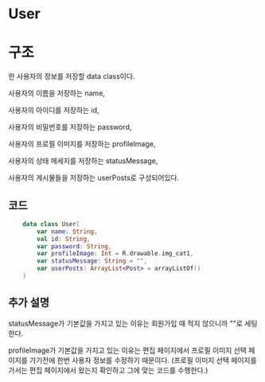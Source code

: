 User
=
# 구조
한 사용자의 정보를 저장할 data class이다.

사용자의 이름을 저장하는 name,

사용자의 아이디를 저장하는 id,

사용자의 비밀번호를 저장하는 password,

사용자의 프로필 이미지를 저장하는 profileImage,

사용자의 상태 메세지를 저장하는 statusMessage,

사용자의 게시물들을 저장하는 userPosts로 구성되어있다.

## 코드
```kotlin
    data class User(
        var name: String,
        val id: String,
        var password: String,
        var profileImage: Int = R.drawable.img_cat1,
        var statusMessage: String = "",
        var userPosts: ArrayList<Post> = arrayListOf()
    )
```

## 추가 설명
statusMessage가 기본값을 가지고 있는 이유는 회원가입 때 적지 않으니까 ""로 세팅한다.

profileImage가 기본값을 가지고 있는 이유는 편집 페이지에서 프로필 이미지 선택 페이지를 가기전에 한번 사용자 정보를 수정하기 때문이다.
(프로필 이미지 선택 페이지를 가서는 편집 페이지에서 왔는지 확인하고 그에 맞는 코드를 수행한다.)